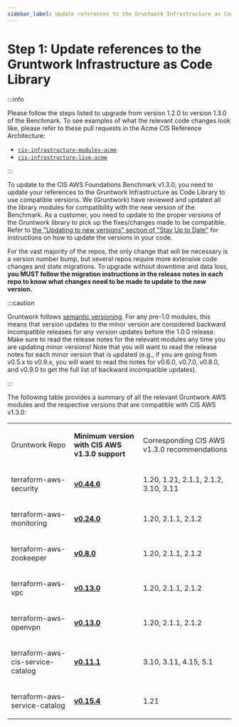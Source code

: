```yaml
---
sidebar_label: Update references to the Gruntwork Infrastructure as Code Library
---
```


# Step 1: Update references to the Gruntwork Infrastructure as Code Library

:::info

Please follow the steps listed to upgrade from version 1.2.0 to version 1.3.0 of the Benchmark. To see examples of what the relevant code
changes look like, please refer to these pull requests in the Acme CIS Reference Architecture:

- [`cis-infrastructure-modules-acme`](https://github.com/gruntwork-io/cis-infrastructure-modules-acme/pull/6)
- [`cis-infrastructure-live-acme`](https://github.com/gruntwork-io/cis-infrastructure-live-acme/pull/8)

:::

To update to the CIS AWS Foundations Benchmark v1.3.0, you need to update your references to the Gruntwork
Infrastructure as Code Library to use compatible versions. We (Gruntwork) have reviewed and updated all the library modules for compatibility with the new version of the Benchmark. As a customer, you need to update to
the proper versions of the Gruntwork library to pick up the fixes/changes made to be compatible. Refer to
[the
"Updating to new versions" section of "Stay Up to Date"](/library/stay-up-to-date/updating) for instructions on how to update the
versions in your code.

For the vast majority of the repos, the only change that will be necessary is a version number bump, but several repos
require more extensive code changes and state migrations. To upgrade without downtime and data loss, **you MUST follow
the migration instructions in the release notes in each repo to know what changes need to be made to update to the new
version.**

:::caution

Gruntwork follows
[semantic
versioning](/library/stay-up-to-date/versioning). For any pre-1.0 modules, this means that version updates to the minor version are considered backward
incompatible releases for any version updates before the 1.0.0 release. Make sure to read the release notes for the
relevant modules any time you are updating minor versions! Note that you will want to read the release notes for each
minor version that is updated (e.g., if you are going from v0.5.x to v0.9.x, you will want to read the notes for v0.6.0,
v0.7.0, v0.8.0, and v0.9.0 to get the full list of backward incompatible updates).

:::

The following table provides a summary of all the relevant Gruntwork AWS modules and the respective versions that are
compatible with CIS AWS v1.3.0:

<a id="compatibility-table" class="snap-top"></a>

<table >
  <colgroup>
    <col />
    <col />
    <col />
  </colgroup>
  <tbody>
    <tr className="odd">
      <td>
        <p>Gruntwork Repo</p>
      </td>
      <td>
        <p>
          <strong>Minimum version with CIS AWS v1.3.0 support</strong>
        </p>
      </td>
      <td>
        <p>Corresponding CIS AWS v1.3.0 recommendations</p>
      </td>
    </tr>
    <tr className="even">
      <td>
        <p>terraform-aws-security</p>
      </td>
      <td>
        <p>
          <strong>
            <a href="https://github.com/gruntwork-io/terraform-aws-security/releases/tag/v0.44.6">
              v0.44.6
            </a>
          </strong>
        </p>
      </td>
      <td>
        <p>1.20, 1.21, 2.1.1, 2.1.2, 3.10, 3.11</p>
      </td>
    </tr>
    <tr className="odd">
      <td>
        <p>terraform-aws-monitoring</p>
      </td>
      <td>
        <p>
          <strong>
            <a href="https://github.com/gruntwork-io/terraform-aws-monitoring/releases/tag/v0.24.0">
              v0.24.0
            </a>
          </strong>
        </p>
      </td>
      <td>
        <p>1.20, 2.1.1, 2.1.2</p>
      </td>
    </tr>
    <tr className="even">
      <td>
        <p>terraform-aws-zookeeper</p>
      </td>
      <td>
        <p>
          <strong>
            <a href="https://github.com/gruntwork-io/terraform-aws-zookeeper/releases/tag/v0.8.0">
              v0.8.0
            </a>
          </strong>
        </p>
      </td>
      <td>
        <p>1.20, 2.1.1, 2.1.2</p>
      </td>
    </tr>
    <tr className="odd">
      <td>
        <p>terraform-aws-vpc</p>
      </td>
      <td>
        <p>
          <strong>
            <a href="https://github.com/gruntwork-io/terraform-aws-vpc/releases/tag/v0.13.0">
              v0.13.0
            </a>
          </strong>
        </p>
      </td>
      <td>
        <p>1.20, 2.1.1, 2.1.2</p>
      </td>
    </tr>
    <tr className="even">
      <td>
        <p>terraform-aws-openvpn</p>
      </td>
      <td>
        <p>
          <strong>
            <a href="https://github.com/gruntwork-io/terraform-aws-openvpn/releases/tag/v0.13.0">
              v0.13.0
            </a>
          </strong>
        </p>
      </td>
      <td>
        <p>1.20, 2.1.1, 2.1.2</p>
      </td>
    </tr>
    <tr className="odd">
      <td>
        <p>terraform-aws-cis-service-catalog</p>
      </td>
      <td>
        <p>
          <strong>
            <a href="https://github.com/gruntwork-io/terraform-aws-cis-service-catalog/releases/tag/v0.11.1">
              v0.11.1
            </a>
          </strong>
        </p>
      </td>
      <td>
        <p>3.10, 3.11, 4.15, 5.1</p>
      </td>
    </tr>
    <tr className="even">
      <td>
        <p>terraform-aws-service-catalog</p>
      </td>
      <td>
        <p>
          <strong>
            <a href="https://github.com/gruntwork-io/terraform-aws-service-catalog/releases/tag/v0.15.4">
              v0.15.4
            </a>
          </strong>
        </p>
      </td>
      <td>
        <p>1.21</p>
      </td>
    </tr>
  </tbody>
</table>


<!-- ##DOCS-SOURCER-START
{
  "sourcePlugin": "local-copier",
  "hash": "df4c2eb967c8e044940b34b0b95dc64e"
}
##DOCS-SOURCER-END -->
